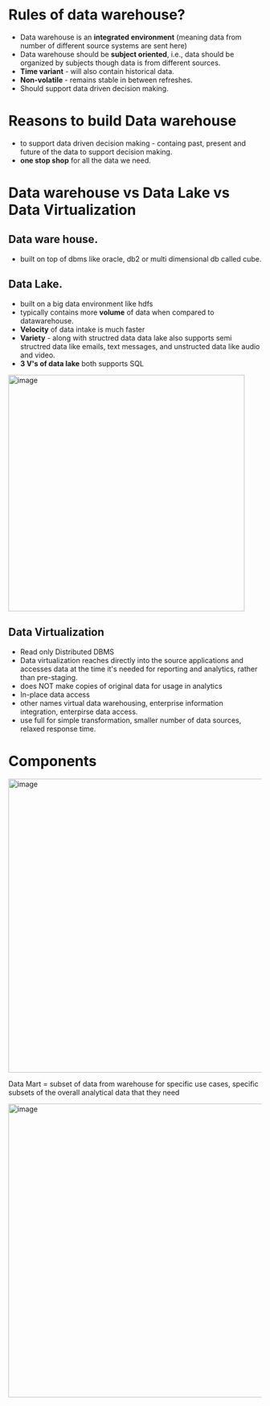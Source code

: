 # Rules of  data warehouse?

- Data warehouse is an **integrated environment** (meaning data from number of different source systems are sent here)
- Data warehouse should be **subject oriented**, i.e., data should be organized by subjects though data is from different sources.
- **Time variant** - will also contain historical data.
- **Non-volatile** - remains stable in between refreshes.
- Should support data driven decision making.

# Reasons to build Data warehouse
  - to support data driven decision making - containg past, present and future of the data to support decision making.
  - **one stop shop** for all the data we need.
 
# Data warehouse vs Data Lake vs Data Virtualization
  ## Data ware house.
  - built on top of dbms like oracle, db2  or multi dimensional db called cube.
 
  ## Data Lake.
  - built on a big data environment like hdfs
  - typically contains more **volume** of data when compared to datawarehouse.
  - **Velocity** of data intake is much faster
  - **Variety** - along with structred data data lake also supports semi structred data like emails, text messages, and unstructed data like audio and video.
  - **3 V's of data lake**
  both supports SQL

<img width="470" alt="image" src="https://github.com/deepakgowtham/Datascience_Basics/assets/47908891/0b21f918-811d-4658-809c-e9252778153f">

## Data Virtualization
- Read only Distributed DBMS
- Data virtualization reaches directly into the source applications and accesses data at the time it's needed for reporting and analytics, rather than pre-staging.
- does NOT make copies of original data for usage in analytics
- In-place data access
- other names virtual data warehousing, enterprise information integration, enterpirse data access.
- use full for simple transformation, smaller number of data sources, relaxed response time.

# Components

 <img width="584" alt="image" src="https://github.com/deepakgowtham/Datascience_Basics/assets/47908891/c48c62a8-c9d8-4ae8-a7ff-4c4862e2444e">


 Data Mart = subset of data from warehouse for specific use cases, specific subsets of the overall analytical data that they need
 

 <img width="584" alt="image" src="https://github.com/deepakgowtham/Datascience_Basics/assets/47908891/61d540d7-ecaf-43b1-b35d-9136ba9d2b9b">

 
